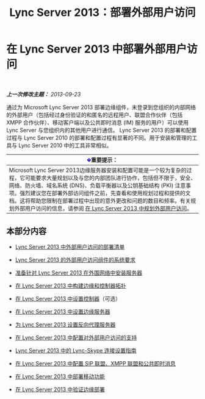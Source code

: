 ﻿---
title: Lync Server 2013：部署外部用户访问
TOCTitle: 部署外部用户访问
ms:assetid: d40c9574-c16b-4fe6-b848-21ae0b7e4f0e
ms:mtpsurl: https://technet.microsoft.com/zh-cn/library/Gg398918(v=OCS.15)
ms:contentKeyID: 49314360
ms.date: 05/19/2016
mtps_version: v=OCS.15
ms.translationtype: HT
---

# 在 Lync Server 2013 中部署外部用户访问

 

_**上一次修改主题：** 2013-09-23_

通过为 Microsoft Lync Server 2013 部署边缘组件，未登录到您组织的内部网络的外部用户（包括经过身份验证的和匿名的远程用户、联盟合作伙伴（包括 XMPP 合作伙伴）、移动客户端以及公共即时消息 (IM) 服务的用户）可以使用 Lync Server 与您组织内的其他用户进行通信。 Lync Server 2013 的部署和配置过程与 Lync Server 2010 的部署和配置过程有显著的不同。用于安装和管理的工具与 Lync Server 2010 中的工具非常相似。

<table>
<thead>
<tr class="header">
<th><img src="images/Gg398794.important(OCS.15).gif" title="important" alt="important" />重要提示：</th>
</tr>
</thead>
<tbody>
<tr class="odd">
<td>Microsoft Lync Server 2013边缘服务器安装和配置可能是一个较为复杂的过程，它可能要求大量规划以及与您的内部团队进行协作，包括但不限于，安全、网络、防火墙、域名系统 (DNS)、负载平衡器以及公钥基础结构 (PKI) 注意事项。强烈建议您在部署外部访问组件之前，先查看和使用规划过程和提供的文档。这将帮助您限制在部署过程中出现的意外更改和问题的数目和频率。有关规划外部用户访问的信息，请参阅 <a href="lync-server-2013-planning-for-external-user-access.md">在 Lync Server 2013 中规划外部用户访问</a>。</td>
</tr>
</tbody>
</table>


## 本部分内容

  - [Lync Server 2013 中外部用户访问的部署清单](lync-server-2013-deployment-checklist-for-external-user-access.md)

  - [Lync Server 2013 的外部用户访问组件的系统要求](lync-server-2013-system-requirements-for-external-user-access-components.md)

  - [准备针对 Lync Server 2013 在外围网络中安装服务器](lync-server-2013-preparing-for-installation-of-servers-in-the-perimeter-network.md)

  - [在 Lync Server 2013 中构建边缘和控制器拓扑](lync-server-2013-building-an-edge-and-director-topology.md)

  - [在 Lync Server 2013 中设置控制器](lync-server-2013-setting-up-the-director.md)（可选）

  - [在 Lync Server 2013 中设置边缘服务器](lync-server-2013-setting-up-edge-servers.md)

  - [为 Lync Server 2013 设置反向代理服务器](lync-server-2013-setting-up-reverse-proxy-servers.md)

  - [在 Lync Server 2013 中配置对外部用户访问的支持](lync-server-2013-configuring-support-for-external-user-access.md)

  - [Lync Server 2013 中的 Lync-Skype 连接设置指南](lync-server-2013-provisioning-guide-for-lync-skype-connectivity.md)

  - [在 Lync Server 2013 中配置 SIP 联盟、XMPP 联盟和公共即时消息](lync-server-2013-configuring-sip-federation-xmpp-federation-and-public-instant-messaging.md)

  - [在 Lync Server 2013 中部署移动功能](lync-server-2013-deploying-mobility.md)

  - [在 Lync Server 2013 中验证边缘部署](lync-server-2013-verifying-your-edge-deployment.md)

